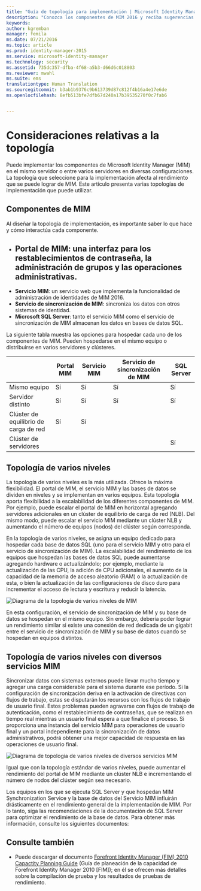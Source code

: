 ```yaml
---
title: "Guía de topología para implementación | Microsoft Identity Manager"
description: "Conozca los componentes de MIM 2016 y reciba sugerencias acerca de cómo implementarlas en su entorno."
keywords: 
author: kgremban
manager: femila
ms.date: 07/21/2016
ms.topic: article
ms.prod: identity-manager-2015
ms.service: microsoft-identity-manager
ms.technology: security
ms.assetid: 735dc357-dfba-4f68-a5b3-d66d6c018803
ms.reviewer: mwahl
ms.suite: ems
translationtype: Human Translation
ms.sourcegitcommit: b3ab1b9376c9b613739d87c812f4b16a4e17e6de
ms.openlocfilehash: 8efb513bfe7dfb67d240a17b39535270f0c7fab6


---
```



# Consideraciones relativas a la topología
Puede implementar los componentes de Microsoft Identity Manager (MIM) en el mismo servidor o entre varios servidores en diversas configuraciones. La topología que seleccione para la implementación afecta al rendimiento que se puede lograr de MIM. Este artículo presenta varias topologías de implementación que puede utilizar.

## Componentes de MIM
Al diseñar la topología de implementación, es importante saber lo que hace y cómo interactúa cada componente.

- **Portal de MIM**: una interfaz para los restablecimientos de contraseña, la administración de grupos y las operaciones administrativas.
    -
- **Servicio MIM**: un servicio web que implementa la funcionalidad de administración de identidades de MIM 2016.
- **Servicio de sincronización de MIM**: sincroniza los datos con otros sistemas de identidad.
- **Microsoft SQL Server**: tanto el servicio MIM como el servicio de sincronización de MIM almacenan los datos en bases de datos SQL.

La siguiente tabla muestra las opciones para hospedar cada uno de los componentes de MIM. Pueden hospedarse en el mismo equipo o distribuirse en varios servidores y clústeres.

| | Portal MIM | Servicio MIM | Servicio de sincronización de MIM | SQL Server |
| --- | --- | --- | --- | --- |
| Mismo equipo | Sí | Sí | Sí | Sí |
| Servidor distinto | Sí | Sí | Sí | Sí |
| Clúster de equilibrio de carga de red | Sí | Sí | | |
| Clúster de servidores | | | | Sí |


## Topología de varios niveles
La topología de varios niveles es la más utilizada. Ofrece la máxima flexibilidad. El portal de MIM, el servicio MIM y las bases de datos se dividen en niveles y se implementan en varios equipos. Esta topología aporta flexibilidad a la escalabilidad de los diferentes componentes de MIM. Por ejemplo, puede escalar el portal de MIM en horizontal agregando servidores adicionales en un clúster de equilibrio de carga de red (NLB). Del mismo modo, puede escalar el servicio MIM mediante un clúster NLB y aumentando el número de equipos (nodos) del clúster según corresponda.

En la topología de varios niveles, se asigna un equipo dedicado para hospedar cada base de datos SQL (uno para el servicio MIM y otro para el servicio de sincronización de MIM). La escalabilidad del rendimiento de los equipos que hospedan las bases de datos SQL puede aumentarse agregando hardware o actualizándolo; por ejemplo, mediante la actualización de las CPU, la adición de CPU adicionales, el aumento de la capacidad de la memoria de acceso aleatorio (RAM) o la actualización de esta, o bien la actualización de las configuraciones de disco duro para incrementar el acceso de lectura y escritura y reducir la latencia.

![Diagrama de la topología de varios niveles de MIM](media/MIM-topo-multitier.png)

En esta configuración, el servicio de sincronización de MIM y su base de datos se hospedan en el mismo equipo. Sin embargo, debería poder lograr un rendimiento similar si existe una conexión de red dedicada de un gigabit entre el servicio de sincronización de MIM y su base de datos cuando se hospedan en equipos distintos.


## Topología de varios niveles con diversos servicios MIM
Sincronizar datos con sistemas externos puede llevar mucho tiempo y agregar una carga considerable para el sistema durante ese período. Si la configuración de sincronización deriva en la activación de directivas con flujos de trabajo, estas se disputarán los recursos con los flujos de trabajo de usuario final. Estos problemas pueden agravarse con flujos de trabajo de autenticación, como el restablecimiento de contraseñas, que se realizan en tiempo real mientras un usuario final espera a que finalice el proceso. Si proporciona una instancia del servicio MIM para operaciones de usuario final y un portal independiente para la sincronización de datos administrativos, podrá obtener una mejor capacidad de respuesta en las operaciones de usuario final.

![Diagrama de topología de varios niveles de diversos servicios MIM](media/MIM-topo-multitier-multiservice.png)

Igual que con la topología estándar de varios niveles, puede aumentar el rendimiento del portal de MIM mediante un clúster NLB e incrementando el número de nodos del clúster según sea necesario.

Los equipos en los que se ejecuta SQL Server y que hospedan MIM Synchronization Service y la base de datos del Servicio MIM influirán drásticamente en el rendimiento general de la implementación de MIM. Por lo tanto, siga las recomendaciones de la documentación de SQL Server para optimizar el rendimiento de la base de datos. Para obtener más información, consulte los siguientes documentos:

## Consulte también
- Puede descargar el documento [Forefront Identity Manager (FIM) 2010 Capactity Planning Guide](http://go.microsoft.com/fwlink/?LinkId=200180) (Guía de planeación de la capacidad de Forefront Identity Manager 2010 [FIM]); en él se ofrecen más detalles sobre la compilación de prueba y los resultados de pruebas de rendimiento.



<!--HONumber=Jul16_HO3-->


